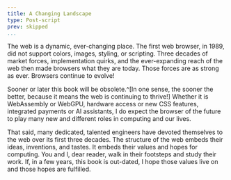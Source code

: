 ```yaml
---
title: A Changing Landscape
type: Post-script
prev: skipped
...
```



The web is a dynamic, ever-changing place. The first web browser, in
1989, did not support colors, images, styling, or scripting. Three
decades of market forces, implementation quirks,
and the ever-expanding reach of the web then made browsers what they
are today. Those forces are as strong as ever.  Browsers continue to evolve!

Sooner or later this book will be obsolete.^[In one sense, the sooner the
better, because it means the web is continuing to thrive!]
Whether it is WebAssembly or WebGPU, hardware access or new CSS
features, integrated payments or AI assistants, I do expect the
browser of the future to play many new and different roles in 
computing and our lives.

That said, many dedicated, talented engineers have devoted themselves
to the web over its first three decades. The structure of the web
embeds their ideas, inventions, and tastes. It embeds their values and
hopes for computing. You and I, dear reader, walk in their footsteps and
study their work. If, in a few years, this book is out-dated, I hope those
values live on and those hopes are fulfilled.

